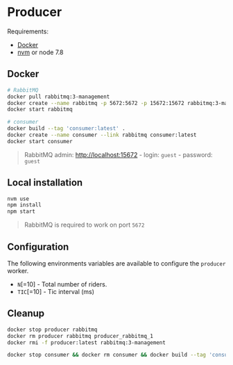 # Producer

Requirements:
- [Docker](https://docs.docker.com/engine/installation/)
- [nvm](https://github.com/creationix/nvm#installation) or node 7.8

## Docker

```bash
# RabbitMQ
docker pull rabbitmq:3-management
docker create --name rabbitmq -p 5672:5672 -p 15672:15672 rabbitmq:3-management
docker start rabbitmq

# consumer
docker build --tag 'consumer:latest' .
docker create --name consumer --link rabbitmq consumer:latest
docker start consumer
```

> RabbitMQ admin: [http://localhost:15672](http://localhost:15672) - login: `guest` - password: `guest`

## Local installation

```bash
nvm use
npm install
npm start
```

> RabbitMQ is required to work on port `5672`

## Configuration

The following environments variables are available to configure the `producer` worker.

- `N`[=10] - Total number of riders.
- `TIC`[=10] - Tic interval (ms)

## Cleanup

```bash
docker stop producer rabbitmq
docker rm producer rabbitmq producer_rabbitmq_1
docker rmi -f producer:latest rabbitmq:3-management

docker stop consumer && docker rm consumer && docker build --tag 'consumer:latest' . && docker create --name consumer --link rabbitmq --link server consumer:latest && docker start consumer
```